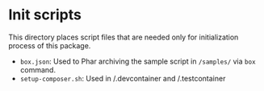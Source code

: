 # Init scripts

This directory places script files that are needed only for initialization process of this package.

- `box.json`: Used to Phar archiving the sample script in `/samples/` via `box` command.
- `setup-composer.sh`: Used in /.devcontainer and /.testcontainer
